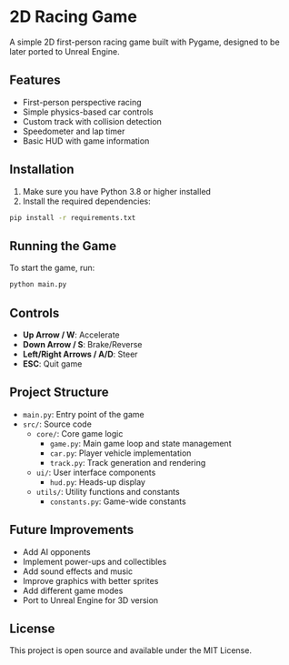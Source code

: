 # 2D Racing Game

A simple 2D first-person racing game built with Pygame, designed to be later ported to Unreal Engine.

## Features

- First-person perspective racing
- Simple physics-based car controls
- Custom track with collision detection
- Speedometer and lap timer
- Basic HUD with game information

## Installation

1. Make sure you have Python 3.8 or higher installed
2. Install the required dependencies:

```bash
pip install -r requirements.txt
```

## Running the Game

To start the game, run:

```bash
python main.py
```

## Controls

- **Up Arrow / W**: Accelerate
- **Down Arrow / S**: Brake/Reverse
- **Left/Right Arrows / A/D**: Steer
- **ESC**: Quit game

## Project Structure

- `main.py`: Entry point of the game
- `src/`: Source code
  - `core/`: Core game logic
    - `game.py`: Main game loop and state management
    - `car.py`: Player vehicle implementation
    - `track.py`: Track generation and rendering
  - `ui/`: User interface components
    - `hud.py`: Heads-up display
  - `utils/`: Utility functions and constants
    - `constants.py`: Game-wide constants

## Future Improvements

- Add AI opponents
- Implement power-ups and collectibles
- Add sound effects and music
- Improve graphics with better sprites
- Add different game modes
- Port to Unreal Engine for 3D version

## License

This project is open source and available under the MIT License.
